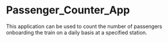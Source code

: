 # Passenger_Counter_App
This application can be used to count the number of passengers onboarding the train on a daily basis at a specified station.  

